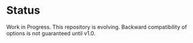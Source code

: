 # Status

Work in Progress. This repository is evolving. Backward compatibility of options is not guaranteed until v1.0.
